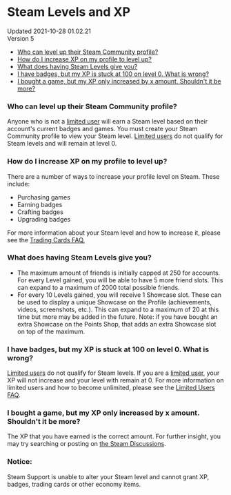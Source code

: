 # Steam Levels and XP
Updated 2021-10-28 01.02.21  
Version 5  

* [Who can level up their Steam Community profile?](#who)
* [How do I increase XP on my profile to level up?](#increase)
* [What does having Steam Levels give you?](#reward)
* [I have badges, but my XP is stuck at 100 on level 0. What is wrong?](#limited)
* [I bought a game, but my XP only increased by x amount. Shouldn't it be more?](#more)
  
  
### Who can level up their Steam Community profile?
Anyone who is not a [limited user](https://help.steampowered.com/en/faqs/view/71D3-35C2-AD96-AA3A) will earn a Steam level based on their account's current badges and games. You must create your Steam Community profile to view your Steam level. [Limited users](https://help.steampowered.com/en/faqs/view/71D3-35C2-AD96-AA3A) do not qualify for Steam levels and will remain at level 0.  
  
  
### How do I increase XP on my profile to level up?
There are a number of ways to increase your profile level on Steam. These include:  
* Purchasing games
* Earning badges
* Crafting badges
* Upgrading badges
  
For more information about your Steam level and how to increase it, please see the [Trading Cards FAQ.](http://steamcommunity.com/tradingcards/faq)  
  
  
### What does having Steam Levels give you?
  
* The maximum amount of friends is initially capped at 250 for accounts. For every Level gained, you will be able to have 5 more friend slots. This can expand to a maximum of 2000 total possible friends.
* For every 10 Levels gained, you will receive 1 Showcase slot. These can be used to display a unique Showcase on the Profile (achievements, videos, screenshots, etc.). This can expand to a maximum of 20 at this time but more may be added in the future. Note: if you have bought an extra Showcase on the Points Shop, that adds an extra Showcase slot on top of the maximum.
  
  
### I have badges, but my XP is stuck at 100 on level 0. What is wrong?
[Limited users](https://help.steampowered.com/en/faqs/view/71D3-35C2-AD96-AA3A) do not qualify for Steam levels. If you are a [limited user](https://help.steampowered.com/en/faqs/view/71D3-35C2-AD96-AA3A), your XP will not increase and your level with remain at 0. For more information on limited users and how to become unlimited, please see the [Limited Users FAQ](https://help.steampowered.com/en/faqs/view/71D3-35C2-AD96-AA3A).  
  
  
### I bought a game, but my XP only increased by x amount. Shouldn't it be more?
The XP that you have earned is the correct amount. For further insight, you may try searching or posting on [the Steam Discussions](http://steamcommunity.com/groups/tradingcards/discussions/1/).  
  
  ### Notice:
Steam Support is unable to alter your Steam level and cannot grant XP, badges, trading cards or other economy items.